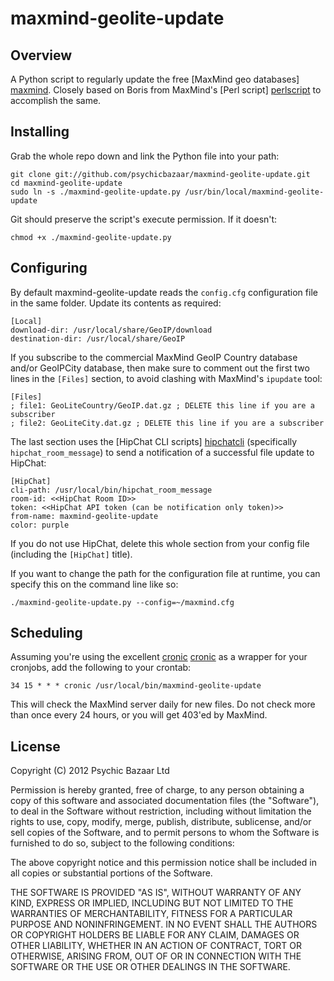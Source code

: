 # maxmind-geolite-update

## Overview

A Python script to regularly update the free [MaxMind geo databases] [maxmind]. Closely based on Boris from MaxMind's [Perl script] [perlscript] to accomplish the same.

## Installing

Grab the whole repo down and link the Python file into your path:

    git clone git://github.com/psychicbazaar/maxmind-geolite-update.git
    cd maxmind-geolite-update
    sudo ln -s ./maxmind-geolite-update.py /usr/bin/local/maxmind-geolite-update

Git should preserve the script's execute permission. If it doesn't:

    chmod +x ./maxmind-geolite-update.py

## Configuring

By default maxmind-geolite-update reads the `config.cfg` configuration file in the same folder. Update its contents as required:

    [Local]
    download-dir: /usr/local/share/GeoIP/download
    destination-dir: /usr/local/share/GeoIP 

If you subscribe to the commercial MaxMind GeoIP Country database and/or GeoIPCity database, then make sure to comment out the first two lines in the `[Files]` section, to avoid clashing with MaxMind's `ipupdate` tool:

    [Files]
    ; file1: GeoLiteCountry/GeoIP.dat.gz ; DELETE this line if you are a subscriber
    ; file2: GeoLiteCity.dat.gz ; DELETE this line if you are a subscriber 

The last section uses the [HipChat CLI scripts] [hipchatcli] (specifically `hipchat_room_message`) to send a notification of a successful file update to HipChat:

    [HipChat]
    cli-path: /usr/local/bin/hipchat_room_message
    room-id: <<HipChat Room ID>>
    token: <<HipChat API token (can be notification only token)>>
    from-name: maxmind-geolite-update
    color: purple

If you do not use HipChat, delete this whole section from your config file (including the `[HipChat]` title).

If you want to change the path for the configuration file at runtime, you can specify this on the command line like so:

    ./maxmind-geolite-update.py --config=~/maxmind.cfg

## Scheduling

Assuming you're using the excellent [cronic] [cronic] as a wrapper for your cronjobs, add the following to your crontab:

    34 15 * * * cronic /usr/local/bin/maxmind-geolite-update

This will check the MaxMind server daily for new files. Do not check more than once every 24 hours, or you will get 403'ed by MaxMind.

[maxmind]: http://www.maxmind.com/app/support
[perlscript]: http://forum.maxmind.com/viewtopic.php?f=13&t=1453
[hipchatcli]: https://github.com/hipchat/hipchat-cli
[cronic]: http://habilis.net/cronic/

## License

Copyright (C) 2012 Psychic Bazaar Ltd

Permission is hereby granted, free of charge, to any person obtaining a copy of this software and associated documentation files (the "Software"), to deal in the Software without restriction, including without limitation the rights to use, copy, modify, merge, publish, distribute, sublicense, and/or sell copies of the Software, and to permit persons to whom the Software is furnished to do so, subject to the following conditions:

The above copyright notice and this permission notice shall be included in all copies or substantial portions of the Software.

THE SOFTWARE IS PROVIDED "AS IS", WITHOUT WARRANTY OF ANY KIND, EXPRESS OR IMPLIED, INCLUDING BUT NOT LIMITED TO THE WARRANTIES OF MERCHANTABILITY, FITNESS FOR A PARTICULAR PURPOSE AND NONINFRINGEMENT. IN NO EVENT SHALL THE AUTHORS OR COPYRIGHT HOLDERS BE LIABLE FOR ANY CLAIM, DAMAGES OR OTHER LIABILITY, WHETHER IN AN ACTION OF CONTRACT, TORT OR OTHERWISE, ARISING FROM, OUT OF OR IN CONNECTION WITH THE SOFTWARE OR THE USE OR OTHER DEALINGS IN THE SOFTWARE.
